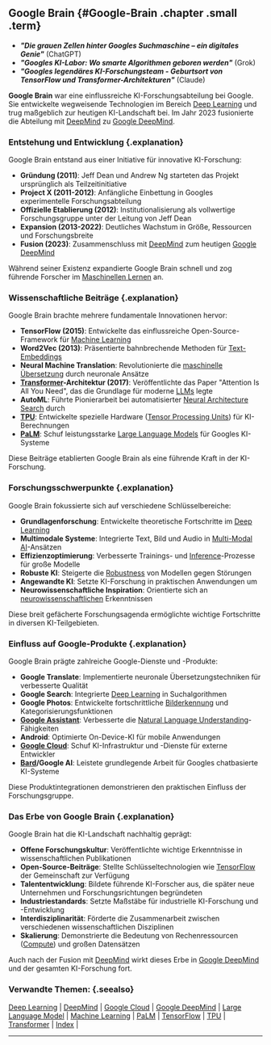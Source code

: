 ## Google Brain {#Google-Brain .chapter .small .term}

- ***"Die grauen Zellen hinter Googles Suchmaschine – ein digitales Genie"***  (ChatGPT)
- ***"Googles KI-Labor: Wo smarte Algorithmen geboren werden"*** (Grok)
- ***"Googles legendäres KI-Forschungsteam - Geburtsort von TensorFlow und Transformer-Architekturen"***  (Claude)

**Google Brain** war eine einflussreiche KI-Forschungsabteilung bei Google.
Sie entwickelte wegweisende Technologien im Bereich [Deep Learning](#Deep-Learning) und trug maßgeblich zur heutigen KI-Landschaft bei.
Im Jahr 2023 fusionierte die Abteilung mit [DeepMind](#DeepMind) zu [Google DeepMind](#Google-DeepMind).

### Entstehung und Entwicklung {.explanation}

Google Brain entstand aus einer Initiative für innovative KI-Forschung:

- **Gründung (2011)**: Jeff Dean und Andrew Ng starteten das Projekt ursprünglich als Teilzeitinitiative
- **Project X (2011-2012)**: Anfängliche Einbettung in Googles experimentelle Forschungsabteilung
- **Offizielle Etablierung (2012)**: Institutionalisierung als vollwertige Forschungsgruppe unter der Leitung von Jeff Dean
- **Expansion (2013-2022)**: Deutliches Wachstum in Größe, Ressourcen und Forschungsbreite
- **Fusion (2023)**: Zusammenschluss mit [DeepMind](#DeepMind) zum heutigen [Google DeepMind](#Google-DeepMind)

Während seiner Existenz expandierte Google Brain schnell und zog führende Forscher im [Maschinellen Lernen](#Machine-Learning) an.

### Wissenschaftliche Beiträge {.explanation}

Google Brain brachte mehrere fundamentale Innovationen hervor:

- **TensorFlow (2015)**: Entwickelte das einflussreiche Open-Source-Framework für [Machine Learning](#Machine-Learning)
- **Word2Vec (2013)**: Präsentierte bahnbrechende Methoden für [Text-Embeddings](#Text-Embeddings)
- **Neural Machine Translation**: Revolutionierte die [maschinelle Übersetzung](#Machine-Translation) durch neuronale Ansätze
- **[Transformer](#Transformer)-Architektur (2017)**: Veröffentlichte das Paper "Attention Is All You Need", das die Grundlage für moderne [LLMs](#LLM) legte
- **AutoML**: Führte Pionierarbeit bei automatisierter [Neural Architecture Search](#Neural-Architecture-Search) durch
- **[TPU](#TPU)**: Entwickelte spezielle Hardware ([Tensor Processing Units](#Tensor-Processing-Unit)) für KI-Berechnungen
- **[PaLM](#PaLM)**: Schuf leistungsstarke [Large Language Models](#Large-Language-Model) für Googles KI-Systeme

Diese Beiträge etablierten Google Brain als eine führende Kraft in der KI-Forschung.

### Forschungsschwerpunkte {.explanation}

Google Brain fokussierte sich auf verschiedene Schlüsselbereiche:

- **Grundlagenforschung**: Entwickelte theoretische Fortschritte im [Deep Learning](#Deep-Learning)
- **Multimodale Systeme**: Integrierte Text, Bild und Audio in [Multi-Modal AI](#Multi-Modal-AI)-Ansätzen
- **Effizienzoptimierung**: Verbesserte Trainings- und [Inference](#Inference)-Prozesse für große Modelle
- **Robuste KI**: Steigerte die [Robustness](#Robustness) von Modellen gegen Störungen
- **Angewandte KI**: Setzte KI-Forschung in praktischen Anwendungen um
- **Neurowissenschaftliche Inspiration**: Orientierte sich an [neurowissenschaftlichen](#Neurowissenschaften) Erkenntnissen

Diese breit gefächerte Forschungsagenda ermöglichte wichtige Fortschritte in diversen KI-Teilgebieten.

### Einfluss auf Google-Produkte {.explanation}

Google Brain prägte zahlreiche Google-Dienste und -Produkte:

- **Google Translate**: Implementierte neuronale Übersetzungstechniken für verbesserte Qualität
- **Google Search**: Integrierte [Deep Learning](#Deep-Learning) in Suchalgorithmen
- **Google Photos**: Entwickelte fortschrittliche [Bilderkennung](#Bilderkennung) und Kategorisierungsfunktionen
- **[Google Assistant](#Google-Assistant)**: Verbesserte die [Natural Language Understanding](#Natural-Language-Understanding)-Fähigkeiten
- **Android**: Optimierte On-Device-KI für mobile Anwendungen
- **[Google Cloud](#Google-Cloud)**: Schuf KI-Infrastruktur und -Dienste für externe Entwickler
- **[Bard](#Bard)/Google AI**: Leistete grundlegende Arbeit für Googles chatbasierte KI-Systeme

Diese Produktintegrationen demonstrieren den praktischen Einfluss der Forschungsgruppe.

### Das Erbe von Google Brain {.explanation}

Google Brain hat die KI-Landschaft nachhaltig geprägt:

- **Offene Forschungskultur**: Veröffentlichte wichtige Erkenntnisse in wissenschaftlichen Publikationen
- **Open-Source-Beiträge**: Stellte Schlüsseltechnologien wie [TensorFlow](#TensorFlow) der Gemeinschaft zur Verfügung
- **Talententwicklung**: Bildete führende KI-Forscher aus, die später neue Unternehmen und Forschungsrichtungen begründeten
- **Industriestandards**: Setzte Maßstäbe für industrielle KI-Forschung und -Entwicklung
- **Interdisziplinarität**: Förderte die Zusammenarbeit zwischen verschiedenen wissenschaftlichen Disziplinen
- **Skalierung**: Demonstrierte die Bedeutung von Rechenressourcen ([Compute](#Compute)) und großen Datensätzen

Auch nach der Fusion mit [DeepMind](#DeepMind) wirkt dieses Erbe in [Google DeepMind](#Google-DeepMind) und der gesamten KI-Forschung fort.

### Verwandte Themen: {.seealso}

[Deep Learning](#Deep-Learning) |
[DeepMind](#DeepMind) |
[Google Cloud](#Google-Cloud) |
[Google DeepMind](#Google-DeepMind) |
[Large Language Model](#Large-Language-Model) |
[Machine Learning](#Machine-Learning) |
[PaLM](#PaLM) |
[TensorFlow](#TensorFlow) |
[TPU](#TPU) |
[Transformer](#Transformer) |
[Index](#Index) |

----

